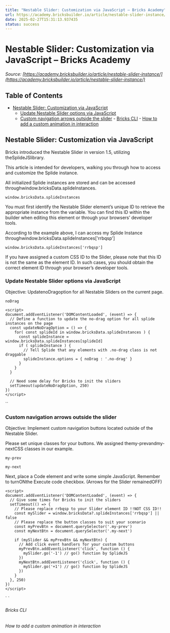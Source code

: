 ```yaml
---
title: "Nestable Slider: Customization via JavaScript – Bricks Academy"
url: https://academy.bricksbuilder.io/article/nestable-slider-instance/
date: 2025-02-27T15:31:13.937435
status: success
---
```


# Nestable Slider: Customization via JavaScript – Bricks Academy

*Source: [https://academy.bricksbuilder.io/article/nestable-slider-instance/](https://academy.bricksbuilder.io/article/nestable-slider-instance/)*

## Table of Contents

- [Nestable Slider: Customization via JavaScript](#nestable-slider-customization-via-javascript)
  - [Update Nestable Slider options via JavaScript](#update-nestable-slider-options-via-javascript)
  - [Custom navigation arrows outside the slider](#custom-navigation-arrows-outside-the-slider)
        - [Bricks CLI](#bricks-cli)
        - [How to add a custom animation in interaction](#how-to-add-a-custom-animation-in-interaction)

## Nestable Slider: Customization via JavaScript

Bricks introduced the Nestable Slider in version 1.5, utilizing theSplideJSlibrary.

This article is intended for developers, walking you through how to access and customize the Splide instance.

All initialized Splide instances are stored and can be accessed throughwindow.bricksData.splideInstances.

`window.bricksData.splideInstances`

You must first identify the Nestable Slider element’s unique ID to retrieve the appropriate instance from the variable. You can find this ID within the builder when editing this element or through your browsers’ developer tools.

According to the example above, I can access my Splide Instance throughwindow.bricksData.splideInstances['rrbqsp']

`window.bricksData.splideInstances['rrbqsp']`

If you have assigned a custom CSS ID to the Slider, please note that this ID is not the same as the element ID. In such cases, you should obtain the correct element ID through your browser’s developer tools.

### Update Nestable Slider options via JavaScript

Objective: UpdatenoDragoption for all Nestable Sliders on the current page.

`noDrag`

```
<script>
document.addEventListener('DOMContentLoaded', (event) => {
  // Define a function to update the no-drag option for all splide instances on the page
  const updateNoDragOption = () => {
    for( const splideId in window.bricksData.splideInstances ) {
      const splideInstance = window.bricksData.splideInstances[splideId]
      if ( splideInstance ) {
        // Tell Splide that any elements with .no-drag class is not draggable
        splideInstance.options = { noDrag : '.no-drag' }
      }
    }
  }
  
  // Need some delay for Bricks to init the sliders
  setTimeout(updateNoDragOption, 250)
})
</script>
```

`<script>
document.addEventListener('DOMContentLoaded', (event) => {
  // Define a function to update the no-drag option for all splide instances on the page
  const updateNoDragOption = () => {
    for( const splideId in window.bricksData.splideInstances ) {
      const splideInstance = window.bricksData.splideInstances[splideId]
      if ( splideInstance ) {
        // Tell Splide that any elements with .no-drag class is not draggable
        splideInstance.options = { noDrag : '.no-drag' }
      }
    }
  }
  
  // Need some delay for Bricks to init the sliders
  setTimeout(updateNoDragOption, 250)
})
</script>`

### Custom navigation arrows outside the slider

Objective: Implement custom navigation buttons located outside of the Nestable Slider.

Please set unique classes for your buttons. We assigned themy-prevandmy-nextCSS classes in our example.

`my-prev`

`my-next`

Next, place a Code element and write some simple JavaScript. Remember to turnONthe Execute code checkbox. (Arrows for the Slider remainedOFF)

```
<script>
document.addEventListener('DOMContentLoaded', (event) => {
  // Give some times for Bricks to init the sliders
  setTimeout(() => {
    // Please replace rrbqsp to your Slider element ID !!NOT CSS ID!!
    const mySlider = window.bricksData?.splideInstances['rrbqsp'] || false
    // Please replace the button classes to suit your scenario
    const myPrevBtn = document.querySelector('.my-prev')
    const myNextBtn = document.querySelector('.my-next')

    if (mySlider && myPrevBtn && myNextBtn) {
      // Add click event handlers for your custom buttons
      myPrevBtn.addEventListener('click', function () {
        mySlider.go('-1') // go() function by SplideJS
      })
      myNextBtn.addEventListener('click', function () {
        mySlider.go('+1') // go() function by SplideJS
      })
    }
  }, 250)
})
</script>

```

`<script>
document.addEventListener('DOMContentLoaded', (event) => {
  // Give some times for Bricks to init the sliders
  setTimeout(() => {
    // Please replace rrbqsp to your Slider element ID !!NOT CSS ID!!
    const mySlider = window.bricksData?.splideInstances['rrbqsp'] || false
    // Please replace the button classes to suit your scenario
    const myPrevBtn = document.querySelector('.my-prev')
    const myNextBtn = document.querySelector('.my-next')

    if (mySlider && myPrevBtn && myNextBtn) {
      // Add click event handlers for your custom buttons
      myPrevBtn.addEventListener('click', function () {
        mySlider.go('-1') // go() function by SplideJS
      })
      myNextBtn.addEventListener('click', function () {
        mySlider.go('+1') // go() function by SplideJS
      })
    }
  }, 250)
})
</script>
`

###### Bricks CLI

###### How to add a custom animation in interaction

